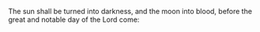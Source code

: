 The sun shall be turned into darkness, and the moon into blood, before the great and notable day of the Lord come:
